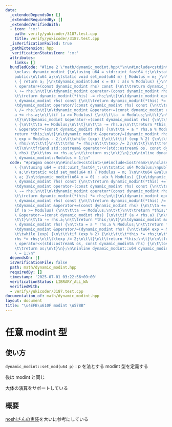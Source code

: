 ```yaml
---
data:
  _extendedDependsOn: []
  _extendedRequiredBy: []
  _extendedVerifiedWith:
  - icon: ':x:'
    path: verify/yukicoder/3187.test.cpp
    title: verify/yukicoder/3187.test.cpp
  _isVerificationFailed: true
  _pathExtension: hpp
  _verificationStatusIcon: ':x:'
  attributes:
    links: []
  bundledCode: "#line 2 \"math/dynamic_modint.hpp\"\n\n#include<cstdint>\n#include<iostream>\n\
    \nclass dynamic_modint {\n\tusing u64 = std::uint_fast64_t;\n\tstatic u64 Modulus;\n\
    public:\n\tu64 a;\n\tstatic void set_mod(u64 m) { Modulus = m; }\n\n\tu64 &value()\
    \ { return a; }\n\tdynamic_modint(u64 x = 0) : a(x % Modulus) {}\n\tdynamic_modint\
    \ operator+(const dynamic_modint rhs) const {\n\t\treturn dynamic_modint(*this)\
    \ += rhs;\n\t}\n\tdynamic_modint operator-(const dynamic_modint rhs) const {\n\
    \t\treturn dynamic_modint(*this) -= rhs;\n\t}\n\tdynamic_modint operator*(const\
    \ dynamic_modint rhs) const {\n\t\treturn dynamic_modint(*this) *= rhs;\n\t}\n\
    \tdynamic_modint operator/(const dynamic_modint rhs) const {\n\t\treturn dynamic_modint(*this)\
    \ /= rhs;\n\t}\n\tdynamic_modint &operator+=(const dynamic_modint rhs) {\n\t\t\
    a += rhs.a;\n\t\tif (a >= Modulus) {\n\t\t\ta -= Modulus;\n\t\t}\n\t\treturn *this;\n\
    \t}\n\tdynamic_modint &operator-=(const dynamic_modint rhs) {\n\t\tif (a < rhs.a)\
    \ {\n\t\t\ta += Modulus;\n\t\t}\n\t\ta -= rhs.a;\n\t\treturn *this;\n\t}\n\tdynamic_modint\
    \ &operator*=(const dynamic_modint rhs) {\n\t\ta = a * rhs.a % Modulus;\n\t\t\
    return *this;\n\t}\n\tdynamic_modint &operator/=(dynamic_modint rhs) {\n\t\tu64\
    \ exp = Modulus - 2;\n\t\twhile (exp) {\n\t\t\tif (exp % 2) {\n\t\t\t\t*this *=\
    \ rhs;\n\t\t\t}\n\t\t\trhs *= rhs;\n\t\t\texp /= 2;\n\t\t}\n\t\treturn *this;\n\
    \t}\n\n\tfriend std::ostream& operator<<(std::ostream& os, const dynamic_modint&\
    \ rhs) {\n\t\tos << rhs.a;\n\t\treturn os;\n\t}\n};\n\ninline dynamic_modint::u64\
    \ dynamic_modint::Modulus = 1;\n"
  code: "#pragma once\n\n#include<cstdint>\n#include<iostream>\n\nclass dynamic_modint\
    \ {\n\tusing u64 = std::uint_fast64_t;\n\tstatic u64 Modulus;\npublic:\n\tu64\
    \ a;\n\tstatic void set_mod(u64 m) { Modulus = m; }\n\n\tu64 &value() { return\
    \ a; }\n\tdynamic_modint(u64 x = 0) : a(x % Modulus) {}\n\tdynamic_modint operator+(const\
    \ dynamic_modint rhs) const {\n\t\treturn dynamic_modint(*this) += rhs;\n\t}\n\
    \tdynamic_modint operator-(const dynamic_modint rhs) const {\n\t\treturn dynamic_modint(*this)\
    \ -= rhs;\n\t}\n\tdynamic_modint operator*(const dynamic_modint rhs) const {\n\
    \t\treturn dynamic_modint(*this) *= rhs;\n\t}\n\tdynamic_modint operator/(const\
    \ dynamic_modint rhs) const {\n\t\treturn dynamic_modint(*this) /= rhs;\n\t}\n\
    \tdynamic_modint &operator+=(const dynamic_modint rhs) {\n\t\ta += rhs.a;\n\t\t\
    if (a >= Modulus) {\n\t\t\ta -= Modulus;\n\t\t}\n\t\treturn *this;\n\t}\n\tdynamic_modint\
    \ &operator-=(const dynamic_modint rhs) {\n\t\tif (a < rhs.a) {\n\t\t\ta += Modulus;\n\
    \t\t}\n\t\ta -= rhs.a;\n\t\treturn *this;\n\t}\n\tdynamic_modint &operator*=(const\
    \ dynamic_modint rhs) {\n\t\ta = a * rhs.a % Modulus;\n\t\treturn *this;\n\t}\n\
    \tdynamic_modint &operator/=(dynamic_modint rhs) {\n\t\tu64 exp = Modulus - 2;\n\
    \t\twhile (exp) {\n\t\t\tif (exp % 2) {\n\t\t\t\t*this *= rhs;\n\t\t\t}\n\t\t\t\
    rhs *= rhs;\n\t\t\texp /= 2;\n\t\t}\n\t\treturn *this;\n\t}\n\n\tfriend std::ostream&\
    \ operator<<(std::ostream& os, const dynamic_modint& rhs) {\n\t\tos << rhs.a;\n\
    \t\treturn os;\n\t}\n};\n\ninline dynamic_modint::u64 dynamic_modint::Modulus\
    \ = 1;\n"
  dependsOn: []
  isVerificationFile: false
  path: math/dynamic_modint.hpp
  requiredBy: []
  timestamp: '2025-07-01 03:22:56+09:00'
  verificationStatus: LIBRARY_ALL_WA
  verifiedWith:
  - verify/yukicoder/3187.test.cpp
documentation_of: math/dynamic_modint.hpp
layout: document
title: "\u4EFB\u610F modint \u578B"
---
```


# 任意 modint 型

## 使い方

``dynamic_modint::set_mod(u64 p)`` : $p$ を法とする modint 型を定義する

後は modint と同じ

大体の演算をサポートしている

## 概要

[noshiさんの実装](https://noshi91.hatenablog.com/entry/2019/03/31/174006)を大いに参考にしている
